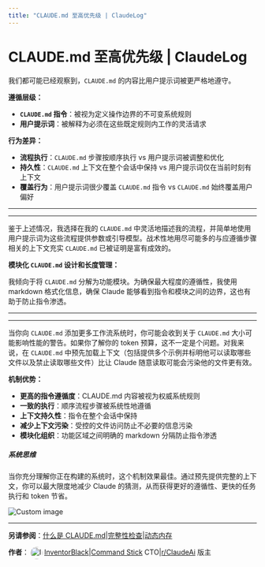 ```yaml
---
title: "CLAUDE.md 至高优先级 | ClaudeLog"
---
```


# CLAUDE.md 至高优先级 | ClaudeLog

我们都可能已经观察到，`CLAUDE.md` 的内容比用户提示词被更严格地遵守。

**遵循层级：**

-   **`CLAUDE.md` 指令**：被视为定义操作边界的不可变系统规则
-   **用户提示词**：被解释为必须在这些既定规则内工作的灵活请求

**行为差异：**

-   **流程执行**：`CLAUDE.md` 步骤按顺序执行 vs 用户提示词被调整和优化
-   **持久性**：`CLAUDE.md` 上下文在整个会话中保持 vs 用户提示词仅在当前时刻有上下文
-   **覆盖行为**：用户提示词很少覆盖 `CLAUDE.md` 指令 vs `CLAUDE.md` 始终覆盖用户偏好

* * *

* * *

鉴于上述情况，我选择在我的 `CLAUDE.md` 中灵活地描述我的流程，并简单地使用用户提示词为这些流程提供参数或引导模型。战术性地用尽可能多的与应遵循步骤相关的上下文充实 `CLAUDE.md` 已被证明是富有成效的。

**模块化 `CLAUDE.md` 设计和长度管理：**

我倾向于将 `CLAUDE.md` 分解为功能模块。为确保最大程度的遵循性，我使用 markdown 格式化信息，确保 Claude 能够看到指令和模块之间的边界，这也有助于防止指令渗透。

* * *

* * *

当你向 `CLAUDE.md` 添加更多工作流系统时，你可能会收到关于 `CLAUDE.md` 大小可能影响性能的警告。如果你了解你的 token 预算，这不一定是个问题。对我来说，在 `CLAUDE.md` 中预先加载上下文（包括提供多个示例并标明他可以读取哪些文件以及禁止读取哪些文件）比让 Claude 随意读取可能会污染他的文件更有效。

**机制优势：**

-   **更高的指令遵循度**：CLAUDE.md 内容被视为权威系统规则
-   **一致的执行**：顺序流程步骤被系统性地遵循
-   **上下文持久性**：指令在整个会话中保持
-   **减少上下文污染**：受控的文件访问防止不必要的信息污染
-   **模块化组织**：功能区域之间明确的 markdown 分隔防止指令渗透

##### 系统思维

当你充分理解你正在构建的系统时，这个机制效果最佳。通过预先提供完整的上下文，你可以最大限度地减少 Claude 的猜测，从而获得更好的遵循性、更快的任务执行和 token 节省。

<img src="/img/discovery/036_cl_orange.png" alt="Custom image" style="max-width: 165px; height: auto;" />

* * *

**另请参阅**：[什么是 CLAUDE.md](/faqs/what-is-claude-md/)|[完整性检查](/mechanics-sanity-check/)|[动态内存](/mechanics-dynamic-memory/)

**作者**：[<img src="/img/claudes-greatest-soldier.png" alt="InventorBlack profile" style="width: 25px; height: 25px; display: inline-block; vertical-align: middle; margin: 0 3px; border-radius: 50%;" />InventorBlack](https://www.linkedin.com/in/wilfredkasekende/)|[Command Stick](https://commandstick.com) CTO|[r/ClaudeAi](https://reddit.com/r/ClaudeAI) 版主